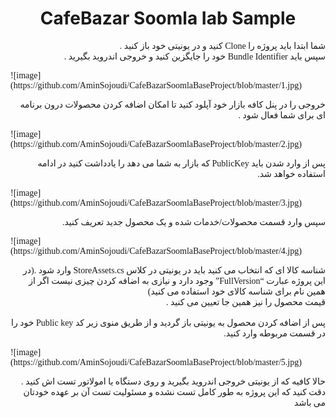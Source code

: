 <h1 style='text-align: center;'> CafeBazar Soomla Iab Sample  </h1>


<FONT FACE="Tahoma">

<p style='text-align: right;' dir="rtl" >
شما ابتدا باید پروژه را Clone کنید و در یونیتی خود باز کنید .
<br>
سپس باید Bundle Identifier خود را جایگزین کنید و خروجی اندروید بگیرید .
</p>
![image](https://github.com/AminSojoudi/CafeBazarSoomlaBaseProject/blob/master/1.jpg)
<p style='text-align: right;' dir="rtl" >
خروجی را در پنل کافه بازار خود آپلود کنید تا امکان اضافه کردن محصولات درون برنامه ای برای شما فعال شود .
</p>
![image](https://github.com/AminSojoudi/CafeBazarSoomlaBaseProject/blob/master/2.jpg)
<p style='text-align: right;' dir="rtl" >
پس از وارد شدن باید PublicKey که بازار به شما می دهد را یادداشت کنید در ادامه استفاده خواهد شد.
</p>
![image](https://github.com/AminSojoudi/CafeBazarSoomlaBaseProject/blob/master/3.jpg)
<p style='text-align: right;' dir="rtl" >
سپس وارد قسمت محصولات/خدمات شده و یک محصول جدید تعریف کنید.
</p>
![image](https://github.com/AminSojoudi/CafeBazarSoomlaBaseProject/blob/master/4.jpg)
<p style='text-align: right;' dir="rtl" >
شناسه کالا ای که انتخاب می کنید باید در یونیتی در کلاس StoreAssets.cs وارد شود .(در این پروژه عبارت “FullVersion” وجود دارد و نیازی به اضافه کردن چیزی نیست اگر از همین نام برای شناسه کالای خود استفاده می کنید)
<br>
قیمت محصول را نیز همین جا تعیین می کنید .
<br>
<br>
پس از اضافه کردن محصول به یونیتی باز گردید و از طریق منوی زیر کد Public key خود را در قسمت مربوطه وارد کنید.
</p>
![image](https://github.com/AminSojoudi/CafeBazarSoomlaBaseProject/blob/master/5.jpg)
<p style='text-align: right;' dir="rtl" >
حالا کافیه که از یونیتی خروجی اندروید بگیرید و روی دستگاه یا امولاتور تست اش کنید .
دقت کنید که این پروژه به طور کامل تست نشده و مسئولیت تست آن بر عهده خودتان می باشد
</p>

</FONT>





